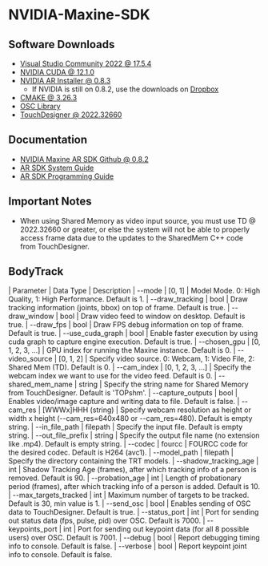 # NVIDIA-Maxine-SDK

## Software Downloads
- [Visual Studio Community 2022 @ 17.5.4](https://visualstudio.microsoft.com/vs/community/)
- [NVIDIA CUDA @ 12.1.0](https://developer.nvidia.com/cuda-downloads)
- [NVIDIA AR Installer @ 0.8.3](https://www.nvidia.com/en-us/geforce/broadcasting/broadcast-sdk/resources/)
    - If NVIDIA is still on 0.8.2, use the downloads on [Dropbox](https://www.dropbox.com/home/Projects/Universal/UNV00006_HollywoodInstallation/09_Dev/_installers/nvidia_maxine_feb23)
- [CMAKE @ 3.26.3](https://cmake.org/download/)
- [OSC Library](https://code.google.com/archive/p/oscpack/downloads)
- [TouchDesigner @ 2022.32660](https://download.derivative.ca/TouchDesigner.2022.32660.exe)

## Documentation
- [NVIDIA Maxine AR SDK Github @ 0.8.2](https://github.com/NVIDIA/MAXINE-AR-SDK)
- [AR SDK System Guide](https://docs.nvidia.com/deeplearning/maxine/ar-sdk-system-guide/index.html)
- [AR SDK Programming Guide](https://docs.nvidia.com/deeplearning/maxine/ar-sdk-programming-guide/index.html)

## Important Notes
- When using Shared Memory as video input source, you must use TD @ 2022.32660 or greater, or else the system will not be able to properly access frame data due to the updates to the SharedMem C++ code from TouchDesigner. 

## BodyTrack

| Parameter             | Data Type             | Description
| --mode                | [0, 1]                | Model Mode. 0: High Quality, 1: High Performance. Default is 1.
| --draw_tracking       | bool                  | Draw tracking information (joints, bbox) on top of frame. Default is true.
| --draw_window         | bool                  | Draw video feed to window on desktop. Default is true.
| --draw_fps            | bool                  | Draw FPS debug information on top of frame. Default is true.
| --use_cuda_graph      | bool                  | Enable faster execution by using cuda graph to capture engine execution. Default is true.
| --chosen_gpu          | [0, 1, 2, 3, ...]     | GPU index for running the Maxine instance. Default is 0.
| --video_source        | [0, 1, 2]             | Specify video source. 0: Webcam, 1: Video File, 2: Shared Mem (TD). Default is 0.
| --cam_index           | [0, 1, 2, 3, ...]     | Specify the webcam index we want to use for the video feed. Default is 0.
| --shared_mem_name     | string                | Specify the string name for Shared Memory from TouchDesigner. Default is 'TOPshm'.
| --capture_outputs     | bool                  | Enables video/image capture and writing data to file. Default is false.
| --cam_res             | [WWWx]HHH (string)    | Specify webcam resolution as height or width x height (--cam_res=640x480 or --cam_res=480). Default is empty string.
| --in_file_path        | filepath              | Specify the input file. Default is empty string.
| --out_file_prefix     | string                | Specify the output file name (no extension like .mp4). Default is empty string.
| --codec               | fourcc                | FOURCC code for the desired codec. Default is H264 (avc1).
| --model_path          | filepath              | Specify the directory containing the TRT models.
| --shadow_tracking_age | int                   | Shadow Tracking Age (frames), after which tracking info of a person is removed. Default is 90.
| --probation_age       | int                   | Length of probationary period (frames), after which tracking info of a person is added. Default is 10.
| --max_targets_tracked | int                   | Maximum number of targets to be tracked. Default is 30, min value is 1.
| --send_osc            | bool                  | Enables sending of OSC data to TouchDesigner. Default is true.
| --status_port         | int                   | Port for sending out status data (fps, pulse, pid) over OSC. Default is 7000.
| --keypoints_port      | int                   | Port for sending out keypoint data (for all 8 possible users) over OSC. Default is 7001.
| --debug               | bool                  | Report debugging timing info to console. Default is false.
| --verbose             | bool                  | Report keypoint joint info to console. Default is false.